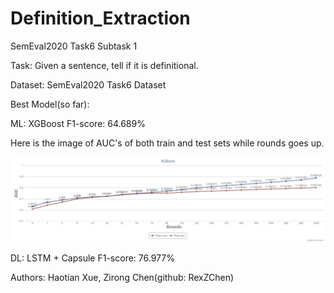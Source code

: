 # Definition_Extraction

SemEval2020 Task6 Subtask 1

Task: Given a sentence, tell if it is definitional.

Dataset: SemEval2020 Task6 Dataset

Best Model(so far): 

ML: XGBoost F1-score: 64.689%

Here is the image of AUC's of both train and test sets while rounds goes up.

![GitHub Logo](/img/XGBoost.png)

DL: LSTM + Capsule F1-score: 76.977%

Authors: Haotian Xue, Zirong Chen(github: RexZChen)


